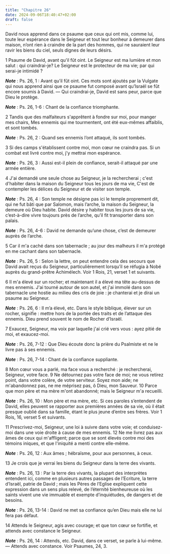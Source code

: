 ```yaml
---
title: "Chapitre 26"
date: 2024-09-06T18:40:47+02:00
draft: false
---
```



David nous apprend dans ce psaume que ceux qui ont mis, comme lui, toute leur espérance dans le Seigneur et tout leur bonheur à demeurer dans maison, n’ont rien à craindre de la part des hommes, qui ne sauraient leur ravir les biens du ciel, seuls dignes de leurs désirs.


1 Psaume de David, avant qu'il fût oint. Le Seigneur est ma lumière et mon salut : qui craindrai-je? Le Seigneur est le protecteur de ma vie; par qui serai-je intimidé ?

***Note*** :  Ps. 26, 1 : Avant qu’il fût oint. Ces mots sont ajoutés par la Vulgate qui nous apprend ainsi que ce psaume fut composé avant qu’Israël se fût encore soumis à David. ― Qui craindrai-je, David est sans peur, parce que Dieu le protège.

***Note*** :  Ps. 26, 1-6 : Chant de la confiance triomphante.


2 Tandis que des malfaiteurs s'apprêtent à fondre sur moi, pour manger mes chairs, Mes ennemis qui me tourmentent, ont été eux-mêmes affaiblis, et sont tombés.

***Note*** :  Ps. 26, 2 : Quand ses ennemis l’ont attaqué, ils sont tombés.

3 Si des camps s'établissent contre moi, mon cœur ne craindra pas. Si un combat est livré contre moi, j'y mettrai mon espérance.

***Note*** :  Ps. 26, 3 : Aussi est-il plein de confiance, serait-il attaqué par une armée entière.


4 J'ai demandé une seule chose au Seigneur, je la rechercherai ; c'est d'habiter dans la maison du Seigneur tous les jours de ma vie, C'est de contempler les délices du Seigneur et de visiter son temple.

***Note*** :  Ps. 26, 4 : Son temple ne désigne pas ici le temple proprement dit, qui ne fut bâti que par Salomon, mais l’arche, la maison du Seigneur, la demeure où Dieu habite. David désire y habiter tous les jours de sa vie, c’est-à-dire vivre toujours près de l’arche, qu’il fit transporter dans son palais.

***Note*** :  Ps. 26, 4-6 : David ne demande qu’une chose, c’est de demeurer auprès de l’arche.

5 Car il m'a caché dans son tabernacle ; au jour des malheurs il m'a protégé en me cachant dans son tabernacle.

***Note*** :  Ps. 26, 5 : Selon la lettre, on peut entendre cela des secours que David avait reçus du Seigneur, particulièrement lorsqu’il se réfugia à Nobé auprès du grand-prêtre Achimélech. Voir 1 Rois, 21, verset 1 et suivants.


6 Il m'a élevé sur un rocher; et maintenant il a élevé ma tête au-dessus de mes ennemis. J'ai tourné autour de son autel, et j'ai immolé dans son tabernacle une hostie au milieu des cris de joie : je chanterai et je dirai un psaume au Seigneur.

***Note*** :  Ps. 26, 6 : Il m’a élevé, etc. Dans le style biblique, élever sur un rocher, signifie : mettre hors de la portée des traits et de l’attaque des ennemis. Dieu prend souvent le nom de Rocher d’Israël.


7 Exaucez, Seigneur, ma voix par laquelle j'ai crié vers vous : ayez pitié de moi, et exaucez-moi.

***Note*** :  Ps. 26, 7-12 : Que Dieu écoute donc la prière du Psalmiste et ne le livre pas à ses ennemis.

***Note*** :  Ps. 26, 7-14 : Chant de la confiance suppliante.

8 Mon cœur vous a parlé, ma face vous a recherché : je rechercherai, Seigneur, votre face. 9 Ne détournez pas votre face de moi; ne vous retirez point, dans votre colère, de votre serviteur. Soyez mon aide; ne m'abandonnez pas, ne me méprisez pas, ô Dieu, mon Sauveur. 10 Parce que mon père et ma mère m'ont abandonné; mais le Seigneur m'a recueilli.

***Note*** :  Ps. 26, 10 : Mon père et ma mère, etc. Si ces paroles s’entendent de David, elles peuvent se rapporter aux premières années de sa vie, où il était presque oublié dans sa famille, étant le plus jeune d’entre ses frères. Voir 1 Rois, 16, verset 5 et suivants.


11 Prescrivez-moi, Seigneur, une loi à suivre dans votre voie; et conduisez-moi dans une voie droite à cause de mes ennemis. 12 Ne me livrez pas aux âmes de ceux qui m'affligent; parce que se sont élevés contre moi des témoins iniques, et que l'iniquité a menti contre elle-même.

***Note*** :  Ps. 26, 12 : Aux âmes ; hébraïsme, pour aux personnes, à ceux.

13 Je crois que je verrai les biens du Seigneur dans la terre des vivants.

***Note*** :  Ps. 26, 13 : Par la terre des vivants, la plupart des interprètes entendent ici, comme en plusieurs autres passages de l’Ecriture, la terre d’Israël, patrie de David ; mais les Pères de l’Eglise expliquent cette expression dans un sens plus relevé, de l’éternité bienheureuse où les saints vivent une vie immuable et exempte d’inquiétudes, de dangers et de besoins.

***Note*** :  Ps. 26, 13-14 : David ne met sa confiance qu’en Dieu mais elle ne lui fera pas défaut.

14 Attends le Seigneur, agis avec courage; et que ton cœur se fortifie, et attends avec constance le Seigneur.

***Note*** :  Ps. 26, 14 : Attends, etc. David, dans ce verset, se parle à lui-même. ― Attends avec constance. Voir Psaumes, 24, 3.

